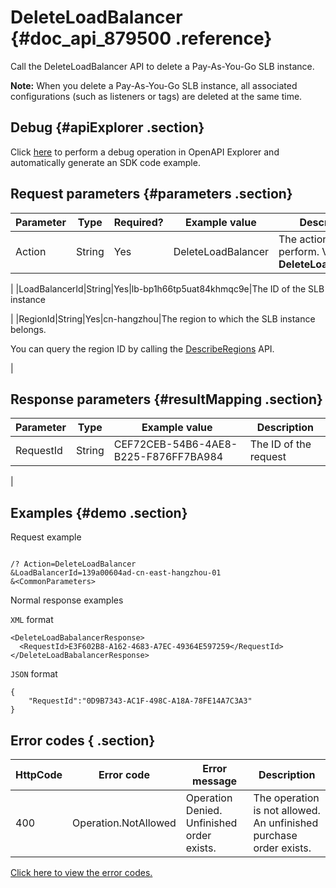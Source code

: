 # DeleteLoadBalancer {#doc_api_879500 .reference}

Call the DeleteLoadBalancer API to delete a Pay-As-You-Go SLB instance.

**Note:** When you delete a Pay-As-You-Go SLB instance, all associated configurations \(such as listeners or tags\) are deleted at the same time.

## Debug {#apiExplorer .section}

Click [here](https://api.aliyun.com/#product=Slb&api=DeleteLoadBalancer) to perform a debug operation in OpenAPI Explorer and automatically generate an SDK code example.

## Request parameters {#parameters .section}

|Parameter|Type|Required?|Example value|Description|
|---------|----|---------|-------------|-----------|
|Action|String|Yes|DeleteLoadBalancer|The action to perform. Valid value: **DeleteLoadBalancer**

 |
|LoadBalancerId|String|Yes|lb-bp1h66tp5uat84khmqc9e|The ID of the SLB instance

 |
|RegionId|String|Yes|cn-hangzhou|The region to which the SLB instance belongs.

 You can query the region ID by calling the [DescribeRegions](~~27584~~) API.

 |

## Response parameters {#resultMapping .section}

|Parameter|Type|Example value|Description|
|---------|----|-------------|-----------|
|RequestId|String|CEF72CEB-54B6-4AE8-B225-F876FF7BA984|The ID of the request

 |

## Examples {#demo .section}

Request example

``` {#request_demo}

/? Action=DeleteLoadBalancer
&LoadBalancerId=139a00604ad-cn-east-hangzhou-01
&<CommonParameters>

```

Normal response examples

`XML` format

``` {#xml_return_success_demo}
<DeleteLoadBabalancerResponse>
  <RequestId>E3F602B8-A162-4683-A7EC-49364E597259</RequestId>
</DeleteLoadBabalancerResponse>

```

`JSON` format

``` {#json_return_success_demo}
{
	"RequestId":"0D9B7343-AC1F-498C-A18A-78FE14A7C3A3"
}
```

## Error codes { .section}

|HttpCode|Error code|Error message|Description|
|--------|----------|-------------|-----------|
|400|Operation.NotAllowed|Operation Denied. Unfinished order exists.|The operation is not allowed. An unfinished purchase order exists.|

[Click here to view the error codes.](https://error-center.aliyun.com/status/product/Slb)

